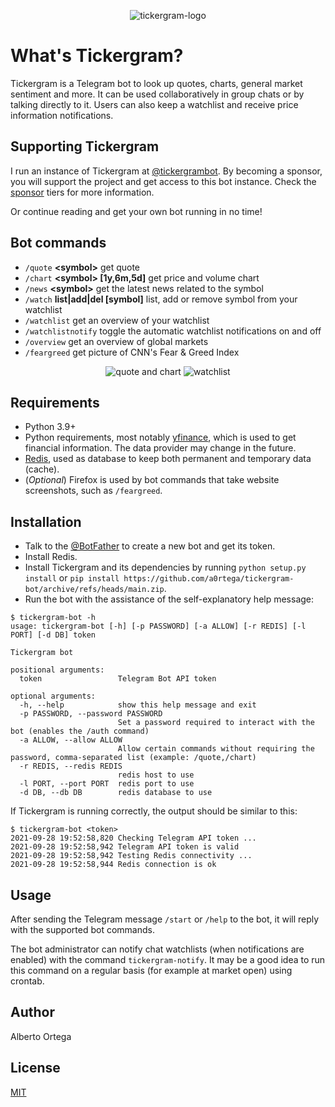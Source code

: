 
<p align="center">
  <img alt="tickergram-logo" src="media/tickergram_logo.png">
</p>

# What's Tickergram?

Tickergram is a Telegram bot to look up quotes, charts, general market sentiment and more. It can be used collaboratively in group chats or by talking directly to it. Users can also keep a watchlist and receive price information notifications.

## Supporting Tickergram

I run an instance of Tickergram at [@tickergrambot](https://t.me/tickergrambot). By becoming a sponsor, you will support the project and get access to this bot instance. Check the [sponsor](https://github.com/sponsors/a0rtega) tiers for more information.

Or continue reading and get your own bot running in no time!

## Bot commands

- `/quote` **\<symbol\>** get quote
- `/chart` **\<symbol\> \[1y,6m,5d\]** get price and volume chart
- `/news` **\<symbol\>** get the latest news related to the symbol
- `/watch` **list\|add\|del \[symbol\]** list, add or remove symbol from your watchlist
- `/watchlist` get an overview of your watchlist
- `/watchlistnotify` toggle the automatic watchlist notifications on and off
- `/overview` get an overview of global markets
- `/feargreed` get picture of CNN's Fear & Greed Index

<p align="center">
  <img alt="quote and chart" src="media/quote_chart.jpg">
  <img alt="watchlist" src="media/watchlist.jpg">
</p>

## Requirements

- Python 3.9+
- Python requirements, most notably [yfinance](https://github.com/ranaroussi/yfinance), which is used to get financial information. The data provider may change in the future.
- [Redis](https://redis.io/), used as database to keep both permanent and temporary data (cache).
- (_Optional_) Firefox is used by bot commands that take website screenshots, such as `/feargreed`.

## Installation

- Talk to the [@BotFather](https://t.me/botfather) to create a new bot and get its token.
- Install Redis.
- Install Tickergram and its dependencies by running `python setup.py install` or `pip install https://github.com/a0rtega/tickergram-bot/archive/refs/heads/main.zip`.
- Run the bot with the assistance of the self-explanatory help message:

```
$ tickergram-bot -h
usage: tickergram-bot [-h] [-p PASSWORD] [-a ALLOW] [-r REDIS] [-l PORT] [-d DB] token

Tickergram bot

positional arguments:
  token                 Telegram Bot API token

optional arguments:
  -h, --help            show this help message and exit
  -p PASSWORD, --password PASSWORD
                        Set a password required to interact with the bot (enables the /auth command)
  -a ALLOW, --allow ALLOW
                        Allow certain commands without requiring the password, comma-separated list (example: /quote,/chart)
  -r REDIS, --redis REDIS
                        redis host to use
  -l PORT, --port PORT  redis port to use
  -d DB, --db DB        redis database to use
```

If Tickergram is running correctly, the output should be similar to this:

```
$ tickergram-bot <token>
2021-09-28 19:52:58,820 Checking Telegram API token ...
2021-09-28 19:52:58,942 Telegram API token is valid
2021-09-28 19:52:58,942 Testing Redis connectivity ...
2021-09-28 19:52:58,944 Redis connection is ok
```

## Usage

After sending the Telegram message `/start` or `/help` to the bot, it will reply with the supported bot commands.

The bot administrator can notify chat watchlists (when notifications are enabled) with the command `tickergram-notify`. It may be a good idea to run this command on a regular basis (for example at market open) using crontab.

## Author

Alberto Ortega

## License

[MIT](LICENSE)
